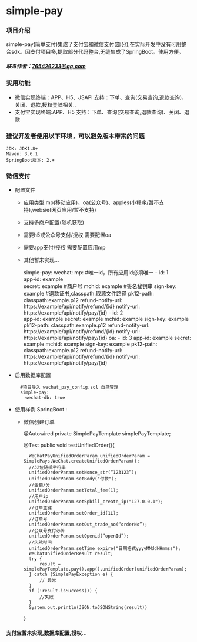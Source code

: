 # simple-pay
### 项目介绍
   simple-pay(简单支付)集成了支付宝和微信支付(部分),在实际开发中没有可用整合sdk。因支付项目多,提取部分代码整合,无缝集成了SpringBoot。使用方便。
##### 联系作者：765426233@qq.com
### 实用功能 
+ 微信实现终端：APP、H5、JSAPI 支持：下单、查询(交易查询,退款查询)、关闭、退款,授权登陆相关..
+ 支付宝实现终端:APP、H5 支持：下单、查询(交易查询,退款查询)、关闭、退款

### 建议开发者使用以下环境，可以避免版本带来的问题
    JDK: JDK1.8+
    Maven: 3.6.1
    SpringBoot版本: 2.+

### 微信支付
+ 配置文件
    
    - 应用类型:mp(移动应用)、oa(公众号)、apples(小程序/暂不支持),websie(网页应用/暂不支持)
    - 支持多商户配置(随机获取)
    - 需要h5或公众号支付/授权 需要配置oa
    - 需要app支付/授权 需要配置应用mp
    - 其他暂未实现...
   
   
   
        simple-pay:
          wechat:
            mp:
                #唯一id，所有应用id必须唯一
              - id: 1  
                app-id: example  
                secret: example
                #商户号
                mchid: example 
                #签名秘钥串
                sign-key: example 
                #退款证书,classpath:取源文件路径
                pk12-path: classpath:example.p12 
                refund-notify-url: https://example/api/notify/refund/{id}
                notify-url: https://example/api/notify/pay/{id}
              - id: 2  
                app-id: example 
                secret: example
                mchid: example 
                sign-key: example
                pk12-path: classpath:example.p12
                refund-notify-url: https://example/api/notify/refund/{id}
                notify-url: https://example/api/notify/pay/{id}
            oa:
              - id: 3
                app-id: example
                secret: example
                mchid: example
                sign-key: example
                pk12-path: classpath:example.p12
                refund-notify-url: https://example/api/notify/refund/{id}
                notify-url: https://example/api/notify/pay/{id}


+ 启用数据库配置


        
        #项目导入 wechat_pay_config.sql 自己管理  
        simple-pay:
          wechat-db: true
      
+ 使用样例 SpringBoot :
    - 微信创建订单
    
         
        @Autowired
        private SimplePayTemplate simplePayTemplate;
        
        @Test
        public void testUnifiedOrder(){
        
            WeChatPayUnifiedOrderParam unifiedOrderParam = SimplePays.WeChat.createUnifiedOrderParam();
            //32位随机字符串
            unifiedOrderParam.setNonce_str(“123123”);
            unifiedOrderParam.setBody("付款");
            //金额/分
            unifiedOrderParam.setTotal_fee(1);
            //用户ip
            unifiedOrderParam.setSpbill_create_ip("127.0.0.1");
            //订单主键
            unifiedOrderParam.setOrder_id(1L);
            //订单号
            unifiedOrderParam.setOut_trade_no(“orderNo”);
            //公众号支付必传
            unifiedOrderParam.setOpenid(“openId”);
            //失效时间
            unifiedOrderParam.setTime_expire("日期格式yyyyMMddHHmmss");
            WeChatUnifiedOrderResult result;
            try {
                result = simplePayTemplate.pay().app().unifiedOrder(unifiedOrderParam);
            } catch (SimplePayException e) {
                // 异常
            }
            if (!result.isSuccess()) {
                //失败
            }
            System.out.println(JSON.toJSONString(result))
        }

#### 支付宝暂未实现,数据库配置,授权...